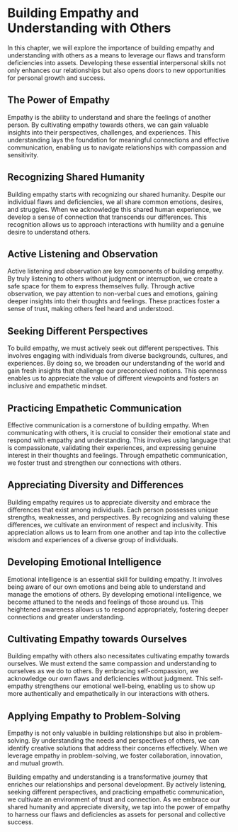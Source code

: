 Building Empathy and Understanding with Others
=======================================================

In this chapter, we will explore the importance of building empathy and understanding with others as a means to leverage our flaws and transform deficiencies into assets. Developing these essential interpersonal skills not only enhances our relationships but also opens doors to new opportunities for personal growth and success.

The Power of Empathy
--------------------

Empathy is the ability to understand and share the feelings of another person. By cultivating empathy towards others, we can gain valuable insights into their perspectives, challenges, and experiences. This understanding lays the foundation for meaningful connections and effective communication, enabling us to navigate relationships with compassion and sensitivity.

Recognizing Shared Humanity
---------------------------

Building empathy starts with recognizing our shared humanity. Despite our individual flaws and deficiencies, we all share common emotions, desires, and struggles. When we acknowledge this shared human experience, we develop a sense of connection that transcends our differences. This recognition allows us to approach interactions with humility and a genuine desire to understand others.

Active Listening and Observation
--------------------------------

Active listening and observation are key components of building empathy. By truly listening to others without judgment or interruption, we create a safe space for them to express themselves fully. Through active observation, we pay attention to non-verbal cues and emotions, gaining deeper insights into their thoughts and feelings. These practices foster a sense of trust, making others feel heard and understood.

Seeking Different Perspectives
------------------------------

To build empathy, we must actively seek out different perspectives. This involves engaging with individuals from diverse backgrounds, cultures, and experiences. By doing so, we broaden our understanding of the world and gain fresh insights that challenge our preconceived notions. This openness enables us to appreciate the value of different viewpoints and fosters an inclusive and empathetic mindset.

Practicing Empathetic Communication
-----------------------------------

Effective communication is a cornerstone of building empathy. When communicating with others, it is crucial to consider their emotional state and respond with empathy and understanding. This involves using language that is compassionate, validating their experiences, and expressing genuine interest in their thoughts and feelings. Through empathetic communication, we foster trust and strengthen our connections with others.

Appreciating Diversity and Differences
--------------------------------------

Building empathy requires us to appreciate diversity and embrace the differences that exist among individuals. Each person possesses unique strengths, weaknesses, and perspectives. By recognizing and valuing these differences, we cultivate an environment of respect and inclusivity. This appreciation allows us to learn from one another and tap into the collective wisdom and experiences of a diverse group of individuals.

Developing Emotional Intelligence
---------------------------------

Emotional intelligence is an essential skill for building empathy. It involves being aware of our own emotions and being able to understand and manage the emotions of others. By developing emotional intelligence, we become attuned to the needs and feelings of those around us. This heightened awareness allows us to respond appropriately, fostering deeper connections and greater understanding.

Cultivating Empathy towards Ourselves
-------------------------------------

Building empathy with others also necessitates cultivating empathy towards ourselves. We must extend the same compassion and understanding to ourselves as we do to others. By embracing self-compassion, we acknowledge our own flaws and deficiencies without judgment. This self-empathy strengthens our emotional well-being, enabling us to show up more authentically and empathetically in our interactions with others.

Applying Empathy to Problem-Solving
-----------------------------------

Empathy is not only valuable in building relationships but also in problem-solving. By understanding the needs and perspectives of others, we can identify creative solutions that address their concerns effectively. When we leverage empathy in problem-solving, we foster collaboration, innovation, and mutual growth.

Building empathy and understanding is a transformative journey that enriches our relationships and personal development. By actively listening, seeking different perspectives, and practicing empathetic communication, we cultivate an environment of trust and connection. As we embrace our shared humanity and appreciate diversity, we tap into the power of empathy to harness our flaws and deficiencies as assets for personal and collective success.
